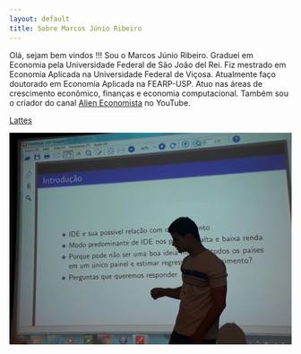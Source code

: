 ```yaml
---
layout: default
title: Sobre Marcos Júnio Ribeiro
---
```


Olá, sejam bem vindos !!!
Sou o Marcos Júnio Ribeiro. Graduei em Economia pela Universidade Federal de São João del Rei. 
Fiz mestrado em Economia Aplicada na Universidade Federal de Viçosa.
Atualmente faço doutorado em Economia Aplicada na FEARP-USP.
Atuo nas áreas de crescimento econômico, finanças e economia computacional. Também sou o criador do canal [Alien Economista](https://www.youtube.com/channel/UChWkFzZwrWrfQgZ2PIEJbhg) no YouTube.

[Lattes](http://buscatextual.cnpq.br/buscatextual/visualizacv.do?id=K8457340D4)


![presentation](\assets\img\mjr_rj.jpg "Apresentação no Rio de Janeiro")

